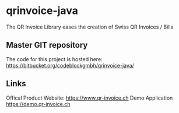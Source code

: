 # qrinvoice-java

The QR Invoice Library eases the creation of Swiss QR Invoices / Bills

## Master GIT repository

The code for this project is hosted here:
https://bitbucket.org/codeblockgmbh/qrinvoice-java/

## Links

Offical Product Website: https://www.qr-invoice.ch
Demo Application https://demo.qr-invoice.ch
